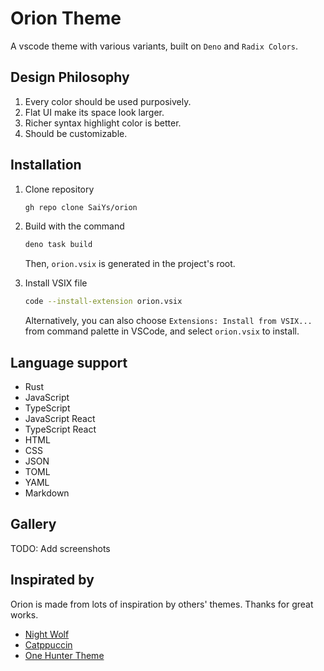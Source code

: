 # Orion Theme

A vscode theme with various variants, built on `Deno` and `Radix Colors`.

## Design Philosophy

1. Every color should be used purposively.
2. Flat UI make its space look larger.
3. Richer syntax highlight color is better.
4. Should be customizable.

## Installation

1. Clone repository

   ```sh
   gh repo clone SaiYs/orion
   ```

2. Build with the command

   ```sh
   deno task build
   ```

   Then, `orion.vsix` is generated in the project's root.

3. Install VSIX file

   ```sh
   code --install-extension orion.vsix
   ```

   Alternatively, you can also choose `Extensions: Install from VSIX...` from
   command palette in VSCode, and select `orion.vsix` to install.

## Language support

- Rust
- JavaScript
- TypeScript
- JavaScript React
- TypeScript React
- HTML
- CSS
- JSON
- TOML
- YAML
- Markdown

## Gallery

TODO: Add screenshots

## Inspirated by

Orion is made from lots of inspiration by others' themes. Thanks for great
works.

- [Night Wolf](https://github.com/mao-santaella-rs/NightWolfTheme)
- [Catppuccin](https://github.com/catppuccin/vscode)
- [One Hunter Theme](https://github.com/Railly/one-hunter-vscode)
